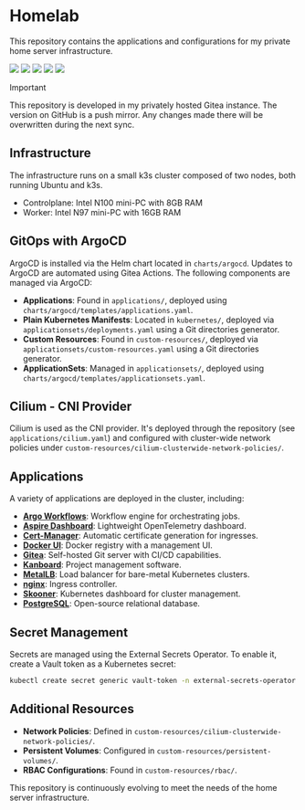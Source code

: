 # Homelab
This repository contains the applications and configurations for my private home server infrastructure.

![](https://img.shields.io/badge/k3s-informational?style=flat-square&logo=k3s&logoColor=white&color=0366D6)
![](https://img.shields.io/badge/ArgoCD-informational?style=flat-square&logo=argo&logoColor=white&color=0366D6)
![](https://img.shields.io/badge/Helm-informational?style=flat-square&logo=helm&logoColor=white&color=0366D6)
![](https://img.shields.io/badge/Gitea-informational?style=flat-square&logo=gitea&logoColor=white&color=0366D6)
![](https://img.shields.io/badge/Cilium-informational?style=flat-square&logo=cilium&logoColor=white&color=0366D6)

> [!IMPORTANT]
> This repository is developed in my privately hosted Gitea instance.
> The version on GitHub is a push mirror. Any changes made there will be overwritten during the next sync.

## Infrastructure
The infrastructure runs on a small k3s cluster composed of two nodes, both running Ubuntu and k3s.

- Controlplane: Intel N100 mini-PC with 8GB RAM
- Worker: Intel N97 mini-PC with 16GB RAM

## GitOps with ArgoCD
ArgoCD is installed via the Helm chart located in `charts/argocd`. Updates to ArgoCD are automated using Gitea Actions. The following components are managed via ArgoCD:

- **Applications**: Found in `applications/`, deployed using `charts/argocd/templates/applications.yaml`.
- **Plain Kubernetes Manifests**: Located in `kubernetes/`, deployed via `applicationsets/deployments.yaml` using a Git directories generator.
- **Custom Resources**: Found in `custom-resources/`, deployed via `applicationsets/custom-resources.yaml` using a Git directories generator.
- **ApplicationSets**: Managed in `applicationsets/`, deployed using `charts/argocd/templates/applicationsets.yaml`.

## Cilium - CNI Provider
Cilium is used as the CNI provider. It's deployed through the repository (see `applications/cilium.yaml`) and configured with cluster-wide network policies under `custom-resources/cilium-clusterwide-network-policies/`.

## Applications
A variety of applications are deployed in the cluster, including:

- **[Argo Workflows](/applications/argo-workflows.yaml)**: Workflow engine for orchestrating jobs.
- **[Aspire Dashboard](/applications/aspire-dashboard.yaml)**: Lightweight OpenTelemetry dashboard.
- **[Cert-Manager](/applications/cert-manager.yaml)**: Automatic certificate generation for ingresses.
- **[Docker UI](/applications/docker-ui.yaml)**: Docker registry with a management UI.
- **[Gitea](/applications/gitea.yaml)**: Self-hosted Git server with CI/CD capabilities.
- **[Kanboard](/applications/kanboard.yaml)**: Project management software.
- **[MetalLB](/kubernetes/metallb-system/configuration.yaml)**: Load balancer for bare-metal Kubernetes clusters.
- **[nginx](/applications/nginx-ingress.yaml)**: Ingress controller.
- **[Skooner](/applications/skooner.yaml)**: Kubernetes dashboard for cluster management.
- **[PostgreSQL](/kubernetes/postgres/)**: Open-source relational database.

## Secret Management
Secrets are managed using the External Secrets Operator. To enable it, create a Vault token as a Kubernetes secret:

```bash
kubectl create secret generic vault-token -n external-secrets-operator --from-literal=token=<token>
```

## Additional Resources
- **Network Policies**: Defined in `custom-resources/cilium-clusterwide-network-policies/`.
- **Persistent Volumes**: Configured in `custom-resources/persistent-volumes/`.
- **RBAC Configurations**: Found in `custom-resources/rbac/`.

This repository is continuously evolving to meet the needs of the home server infrastructure.
